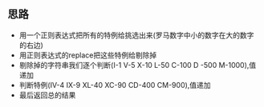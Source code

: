 ## 思路
- 用一个正则表达式把所有的特例给挑选出来(罗马数字中小的数字在大的数字的右边)
- 用正则表达式的replace把这些特例给剔除掉
- 剔除掉的字符串我们逐个判断(I-1 V-5 X-10 L-50 C-100 D -500 M-1000),值递加
- 判断特例(IV-4 IX-9 XL-40 XC-90 CD-400 CM-900),值递加
- 最后返回总的结果
